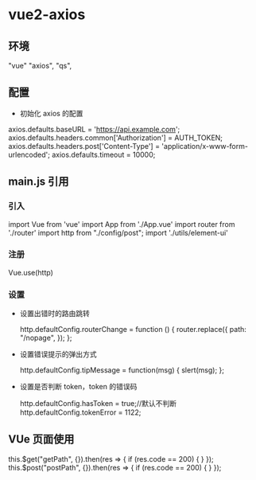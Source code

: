 # vue2-axios

## 环境

"vue"
"axios",
"qs",

## 配置

- 初始化 axios 的配置

axios.defaults.baseURL = 'https://api.example.com';
axios.defaults.headers.common['Authorization'] = AUTH_TOKEN;
axios.defaults.headers.post['Content-Type'] = 'application/x-www-form-urlencoded';
axios.defaults.timeout = 10000;

## main.js 引用

### 引入

import Vue from 'vue'
import App from './App.vue'
import router from './router'
import http from "./config/post";
import './utils/element-ui'

### 注册

Vue.use(http)

### 设置

- 设置出错时的路由跳转

  http.defaultConfig.routerChange = function () {
  router.replace({
  path: "/nopage",
  });
  };

- 设置错误提示的弹出方式

  http.defaultConfig.tipMessage = function(msg) {
  slert(msg);
  };

- 设置是否判断 token，token 的错误码

  http.defaultConfig.hasToken = true;//默认不判断
  http.defaultConfig.tokenError = 1122;

## VUe 页面使用

this.$get("getPath", {}).then(res => { if (res.code == 200) { } });
this.$post("postPath", {}).then(res => { if (res.code == 200) { } });
